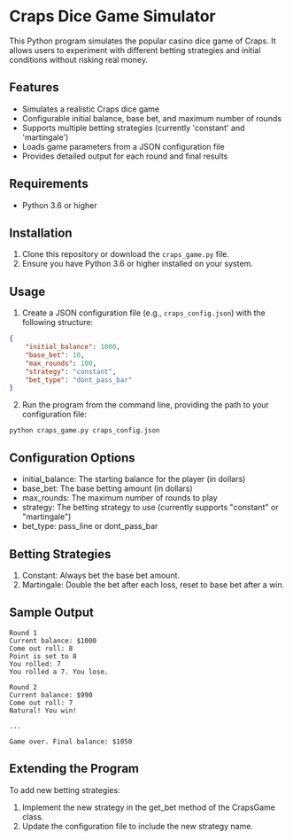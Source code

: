 # Craps Dice Game Simulator

This Python program simulates the popular casino dice game of Craps. It allows users to experiment with different betting strategies and initial conditions without risking real money.

## Features

- Simulates a realistic Craps dice game
- Configurable initial balance, base bet, and maximum number of rounds
- Supports multiple betting strategies (currently 'constant' and 'martingale')
- Loads game parameters from a JSON configuration file
- Provides detailed output for each round and final results

## Requirements

- Python 3.6 or higher

## Installation

1. Clone this repository or download the `craps_game.py` file.
2. Ensure you have Python 3.6 or higher installed on your system.

## Usage

1. Create a JSON configuration file (e.g., `craps_config.json`) with the following structure:

```json
{
    "initial_balance": 1000,
    "base_bet": 10,
    "max_rounds": 100,
    "strategy": "constant",
    "bet_type": "dont_pass_bar"
}
```

2. Run the program from the command line, providing the path to your configuration file:

```
python craps_game.py craps_config.json
```

## Configuration Options

- initial_balance: The starting balance for the player (in dollars)
- base_bet: The base betting amount (in dollars)
- max_rounds: The maximum number of rounds to play
- strategy: The betting strategy to use (currently supports "constant" or "martingale")
- bet_type: pass_line or dont_pass_bar

## Betting Strategies

1. Constant: Always bet the base bet amount.
2. Martingale: Double the bet after each loss, reset to base bet after a win.

## Sample Output

```
Round 1
Current balance: $1000
Come out roll: 8
Point is set to 8
You rolled: 7
You rolled a 7. You lose.

Round 2
Current balance: $990
Come out roll: 7
Natural! You win!

...

Game over. Final balance: $1050
```

## Extending the Program

To add new betting strategies:

1. Implement the new strategy in the get_bet method of the CrapsGame class.
2. Update the configuration file to include the new strategy name.
